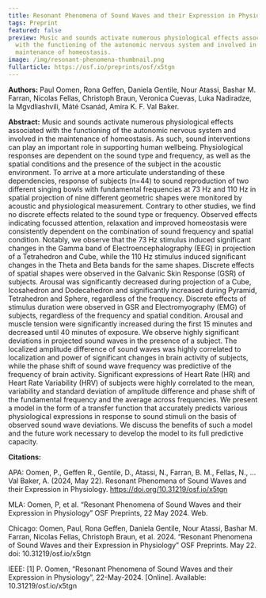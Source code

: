 ```yaml
---
title: Resonant Phenomena of Sound Waves and their Expression in Physiology
tags: Preprint
featured: false
preview: Music and sounds activate numerous physiological effects associated
  with the functioning of the autonomic nervous system and involved in the
  maintenance of homeostasis.
image: /img/resonant-phenomena-thumbnail.png
fullarticle: https://osf.io/preprints/osf/x5tgn
---
```

**Authors:** Paul Oomen, Rona Geffen, Daniela Gentile, Nour Atassi, Bashar M. Farran, Nicolas Fellas, Christoph Braun, Veronica Cuevas, Luka Nadiradze, Ia Mgvdliashvili, Máté Csanád, Amira K. F. Val Baker.

**Abstract:** Music and sounds activate numerous physiological effects associated with the functioning of the autonomic nervous system and involved in the maintenance of homeostasis. As such, sound interventions can play an important role in supporting human wellbeing. Physiological responses are dependent on the sound type and frequency, as well as the spatial conditions and the presence of the subject in the acoustic environment. To arrive at a more articulate understanding of these dependencies, response of subjects (n=44)  to sound reproduction of two different singing bowls with fundamental frequencies at 73 Hz and 110 Hz in spatial projection of nine different geometric shapes were monitored by acoustic and physiological measurement. Contrary to other studies, we find no discrete effects related to the sound type or frequency. Observed effects indicating focussed attention, relaxation and improved homeostasis were consistently dependent on the combination of sound frequency and spatial condition. Notably, we observe that the 73 Hz stimulus induced significant changes in the Gamma band of Electroencephalography (EEG) in projection of a Tetrahedron and Cube, while the 110 Hz stimulus induced significant changes in the Theta and Beta bands for the same shapes. Discrete effects of spatial shapes were observed in the Galvanic Skin Response (GSR) of subjects. Arousal was significantly decreased during projection of a Cube, Icosahedron and Dodecahedron and significantly increased during Pyramid, Tetrahedron and Sphere, regardless of the frequency. Discrete effects of stimulus duration were observed in GSR and Electromyography (EMG) of subjects, regardless of the frequency and spatial condition. Arousal and muscle tension were significantly increased during the first 15 minutes and decreased until 40 minutes of exposure. We observe highly significant deviations in projected sound waves in the presence of a subject. The localized amplitude difference of sound waves was highly correlated to localization and power of significant changes in brain activity of subjects, while the phase shift of sound wave frequency was predictive of the frequency of brain activity. Significant expressions of Heart Rate (HR) and Heart Rate Variability (HRV) of subjects were highly correlated to the mean, variability and standard deviation of amplitude difference and phase shift of the fundamental frequency and the average across frequencies. We present a model in the form of a transfer function that accurately predicts various physiological expressions in response to sound stimuli on the basis of observed sound wave deviations. We discuss the benefits of such a model and the future work necessary to develop the model to its full predictive capacity.

**Citations:**

APA: Oomen, P., Geffen R., Gentile, D., Atassi, N., Farran, B. M., Fellas, N., ... Val Baker, A. (2024, May 22). Resonant Phenomena of Sound Waves and their Expression in Physiology. https://doi.org/10.31219/osf.io/x5tgn

MLA: Oomen, P, et al. “Resonant Phenomena of Sound Waves and their Expression in Physiology” OSF Preprints, 22 May 2024. Web.

Chicago: Oomen, Paul, Rona Geffen, Daniela Gentile, Nour Atassi, Bashar M. Farran, Nicolas Fellas, Christoph Braun, et al. 2024. “Resonant Phenomena of Sound Waves and their Expression in Physiology” OSF Preprints. May 22. doi: 10.31219/osf.io/x5tgn

IEEE: \[1] P. Oomen, “Resonant Phenomena of Sound Waves and their Expression in Physiology”, 22-May-2024. \[Online]. Available: 10.31219/osf.io/x5tgn
